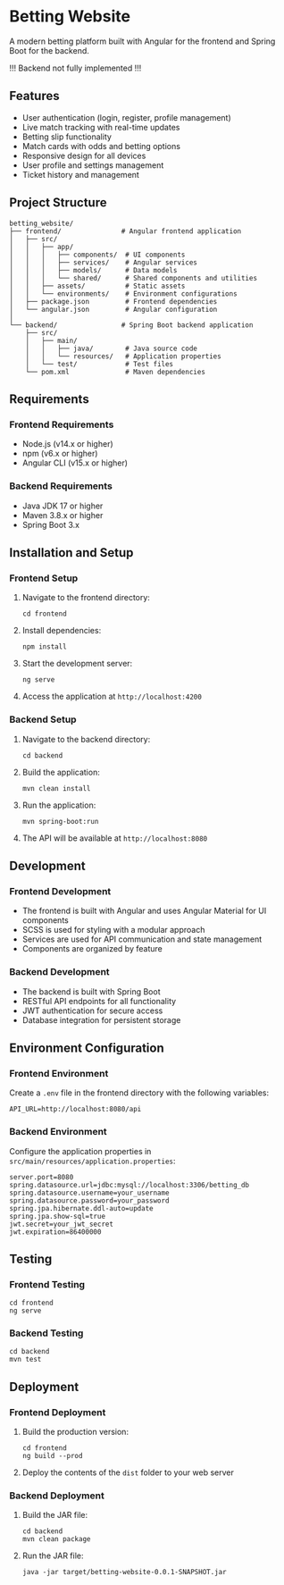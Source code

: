 # Betting Website

A modern betting platform built with Angular for the frontend and Spring Boot for the backend.

!!! Backend not fully implemented !!!

## Features

- User authentication (login, register, profile management)
- Live match tracking with real-time updates
- Betting slip functionality
- Match cards with odds and betting options
- Responsive design for all devices
- User profile and settings management
- Ticket history and management

## Project Structure

```
betting_website/
├── frontend/               # Angular frontend application
│   ├── src/
│   │   ├── app/
│   │   │   ├── components/  # UI components
│   │   │   ├── services/    # Angular services
│   │   │   ├── models/      # Data models
│   │   │   └── shared/      # Shared components and utilities
│   │   ├── assets/          # Static assets
│   │   └── environments/    # Environment configurations
│   ├── package.json         # Frontend dependencies
│   └── angular.json         # Angular configuration
│
└── backend/                # Spring Boot backend application
    ├── src/
    │   ├── main/
    │   │   ├── java/        # Java source code
    │   │   └── resources/   # Application properties
    │   └── test/            # Test files
    └── pom.xml              # Maven dependencies
```

## Requirements

### Frontend Requirements

- Node.js (v14.x or higher)
- npm (v6.x or higher)
- Angular CLI (v15.x or higher)

### Backend Requirements

- Java JDK 17 or higher
- Maven 3.8.x or higher
- Spring Boot 3.x

## Installation and Setup

### Frontend Setup

1. Navigate to the frontend directory:
   ```
   cd frontend
   ```

2. Install dependencies:
   ```
   npm install
   ```

3. Start the development server:
   ```
   ng serve
   ```

4. Access the application at `http://localhost:4200`

### Backend Setup

1. Navigate to the backend directory:
   ```
   cd backend
   ```

2. Build the application:
   ```
   mvn clean install
   ```

3. Run the application:
   ```
   mvn spring-boot:run
   ```

4. The API will be available at `http://localhost:8080`

## Development

### Frontend Development

- The frontend is built with Angular and uses Angular Material for UI components
- SCSS is used for styling with a modular approach
- Services are used for API communication and state management
- Components are organized by feature

### Backend Development

- The backend is built with Spring Boot
- RESTful API endpoints for all functionality
- JWT authentication for secure access
- Database integration for persistent storage

## Environment Configuration

### Frontend Environment

Create a `.env` file in the frontend directory with the following variables:

```
API_URL=http://localhost:8080/api
```

### Backend Environment

Configure the application properties in `src/main/resources/application.properties`:

```
server.port=8080
spring.datasource.url=jdbc:mysql://localhost:3306/betting_db
spring.datasource.username=your_username
spring.datasource.password=your_password
spring.jpa.hibernate.ddl-auto=update
spring.jpa.show-sql=true
jwt.secret=your_jwt_secret
jwt.expiration=86400000
```

## Testing

### Frontend Testing

```
cd frontend
ng serve
```

### Backend Testing

```
cd backend
mvn test
```

## Deployment

### Frontend Deployment

1. Build the production version:
   ```
   cd frontend
   ng build --prod
   ```

2. Deploy the contents of the `dist` folder to your web server

### Backend Deployment

1. Build the JAR file:
   ```
   cd backend
   mvn clean package
   ```

2. Run the JAR file:
   ```
   java -jar target/betting-website-0.0.1-SNAPSHOT.jar
   ```
